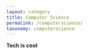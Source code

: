 ```yaml
---
layout: category
title: Computer Science
permalink: /computerscience/
taxonomy: computerscience
---
```


**Tech is cool**